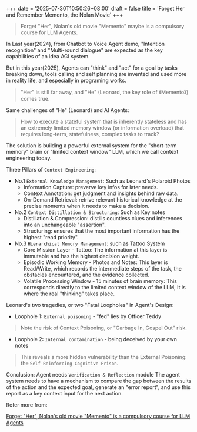 +++
date = '2025-07-30T10:50:26+08:00'
draft = false
title = 'Forget Her and Remember Memento, the Nolan Movie'
+++

> Forget "Her", Nolan's old movie "Memento" maybe is a compulsory course for LLM Agents.

In Last year(2024), from Chatbot to Voice Agent demo, "Intention recognition" and "Multi-round dialogue" are expected as the key capabilities 
of an idea AGI system.

But in this year(2025), Agents can "think" and "act" for a goal by tasks breaking down, tools calling and self planning are invented and used more in reality life, and especially in programing works.

> "Her" is still far away, and "He" (Leonard, the key role of 《Memento》) comes true.

Same challenges of "He" (Leonard) and AI Agents: 
> How to execute a stateful system that is inherently stateless and has an extremely limited memory window (or information overload) that requires long-term, statefulness, complex tasks to track?

The solution is building a powerful external system for the "short-term memory" brain or "limited context window" LLM, which we call context engineering today.

Three Pillars of `Context Engineering`:
- No.1 `External Knowledge Management`: Such as Leonard's Polaroid Photos
  - Information Capture: preverve key infos for later needs.
  - Context Annotation: get judgment and insights behind raw data.
  - On-Demand Retrieval: retrive relevant historical knowledge at the precise moments when it needs to make a decision.
- No.2 `Context Distillation & Structuring`: Such as Key notes
  -  Distillation & Compression: distills countless clues and inferences into an unchangeable "assertion".
  - Structuring: ensures that the most important information has the highest "read priority".
- No.3 `Hierarchical Memory Management`: such as Tattoo System
  - Core Mission Layer - Tattoo: The information at this layer is immutable and has the highest decision weight. 
  - Episodic Working Memory - Photos and Notes: This layer is Read/Write, which records the intermediate steps of the task, the obstacles encountered, and the evidence collected.
  - Volatile Processing Window - 15 minutes of brain memory: This corresponds directly to the limited context window of the LLM,  It is where the real "thinking" takes place. 

Leonard's two tragedies, or two "Fatal Loopholes" in Agent's Design: 

- Loophole 1: `External poisoning` - "fed" lies by Officer Teddy
> Note the risk of Context Poisoning, or "Garbage In, Gospel Out" risk.

- Loophole 2: `Internal contamination` - being deceived by your own notes
> This reveals a more hidden vulnerability than the External Poisoning: the `Self-Reinforcing Cognitive Prison`.

Conclusion: Agent needs `Verification & Reflection` module
The agent system needs to have a mechanism to compare the gap between the results of the action and the expected goal, generate an "error report", and use this report as a key context input for the next action. 


Refer more from:

[Forget "Her", Nolan's old movie "Memento" is a compulsory course for LLM Agents](https://mp.weixin.qq.com/s/0D6fd1etd_nkiDTkRdTnmw)


